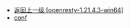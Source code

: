 - [返回上一级 [openresty-1.21.4.3-win64]](page/服务部署/Nginx/模板/nginx-1.24.0/Openresty/openresty-1.21.4.3-win64/)
- [conf](page/服务部署/Nginx/模板/nginx-1.24.0/Openresty/openresty-1.21.4.3-win64/conf/)
